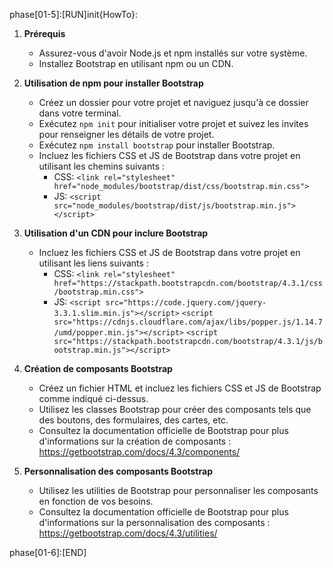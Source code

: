 phase[01-5]:[RUN]init{HowTo}:

1. **Prérequis**
   - Assurez-vous d'avoir Node.js et npm installés sur votre système.
   - Installez Bootstrap en utilisant npm ou un CDN.

2. **Utilisation de npm pour installer Bootstrap**
   - Créez un dossier pour votre projet et naviguez jusqu'à ce dossier dans votre terminal.
   - Exécutez `npm init` pour initialiser votre projet et suivez les invites pour renseigner les détails de votre projet.
   - Exécutez `npm install bootstrap` pour installer Bootstrap.
   - Incluez les fichiers CSS et JS de Bootstrap dans votre projet en utilisant les chemins suivants :
     - CSS: `<link rel="stylesheet" href="node_modules/bootstrap/dist/css/bootstrap.min.css">`
     - JS: `<script src="node_modules/bootstrap/dist/js/bootstrap.min.js"></script>`

3. **Utilisation d'un CDN pour inclure Bootstrap**
   - Incluez les fichiers CSS et JS de Bootstrap dans votre projet en utilisant les liens suivants :
     - CSS: `<link rel="stylesheet" href="https://stackpath.bootstrapcdn.com/bootstrap/4.3.1/css/bootstrap.min.css">`
     - JS: `<script src="https://code.jquery.com/jquery-3.3.1.slim.min.js"></script>`
     `<script src="https://cdnjs.cloudflare.com/ajax/libs/popper.js/1.14.7/umd/popper.min.js"></script>`
     `<script src="https://stackpath.bootstrapcdn.com/bootstrap/4.3.1/js/bootstrap.min.js"></script>`

4. **Création de composants Bootstrap**
   - Créez un fichier HTML et incluez les fichiers CSS et JS de Bootstrap comme indiqué ci-dessus.
   - Utilisez les classes Bootstrap pour créer des composants tels que des boutons, des formulaires, des cartes, etc.
   - Consultez la documentation officielle de Bootstrap pour plus d'informations sur la création de composants : <https://getbootstrap.com/docs/4.3/components/>

5. **Personnalisation des composants Bootstrap**
   - Utilisez les utilities de Bootstrap pour personnaliser les composants en fonction de vos besoins.
   - Consultez la documentation officielle de Bootstrap pour plus d'informations sur la personnalisation des composants : <https://getbootstrap.com/docs/4.3/utilities/>

phase[01-6]:[END]